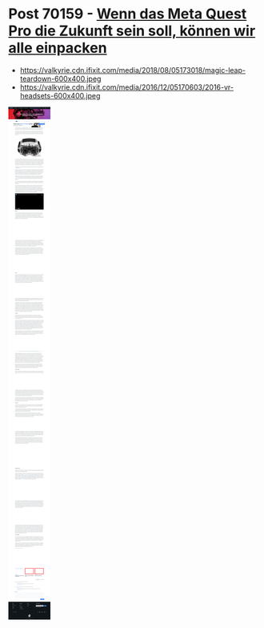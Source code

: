 # Post 70159 - [Wenn das Meta Quest Pro die Zukunft sein soll, können wir alle einpacken](https://www.ifixit.com/News/70159/wenn-das-meta-quest-pro-die-zukunft-sein-soll-koennen-wir-alle-einpacken)

- https://valkyrie.cdn.ifixit.com/media/2018/08/05173018/magic-leap-teardown-600x400.jpeg
- https://valkyrie.cdn.ifixit.com/media/2016/12/05170603/2016-vr-headsets-600x400.jpeg

![screencap](screenshots/dd5d5725-79d8-41da-83b4-9b0064019b9c.png)
